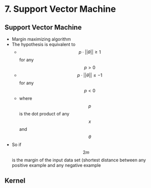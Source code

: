 # 7. Support Vector Machine

## Support Vector Machine

* Margin maximizing algorithm
* The hypothesis is equivalent to
  * $$p\cdot ||\theta|| \ge 1$$for any $$p>0$$
  * $$p\cdot ||\theta|| \le -1$$for any $$p<0$$
  * where $$p$$is the dot product of any $$x$$and $$\theta$$
* So if $$2m$$is the margin of the input data set \(shortest distance between any positive example and any negative example

## Kernel

